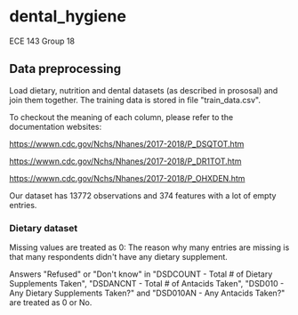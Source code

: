 # dental_hygiene
ECE 143 Group 18

## Data preprocessing

Load dietary, nutrition and dental datasets (as described in prososal) and join them together. The training data is stored in file "train_data.csv". 

To checkout the meaning of each column, please refer to the documentation websites:

https://wwwn.cdc.gov/Nchs/Nhanes/2017-2018/P_DSQTOT.htm

https://wwwn.cdc.gov/Nchs/Nhanes/2017-2018/P_DR1TOT.htm

https://wwwn.cdc.gov/Nchs/Nhanes/2017-2018/P_OHXDEN.htm


Our dataset has 13772 observations and 374 features with a lot of empty entries. 

### Dietary dataset

Missing values are treated as 0: The reason why many entries are missing is that many respondents didn't have any dietary supplement.

Answers "Refused" or "Don't know" in "DSDCOUNT - Total # of Dietary Supplements Taken", "DSDANCNT - Total # of Antacids Taken", "DSD010 - Any Dietary Supplements Taken?" and "DSD010AN - Any Antacids Taken?" are treated as 0 or No.
